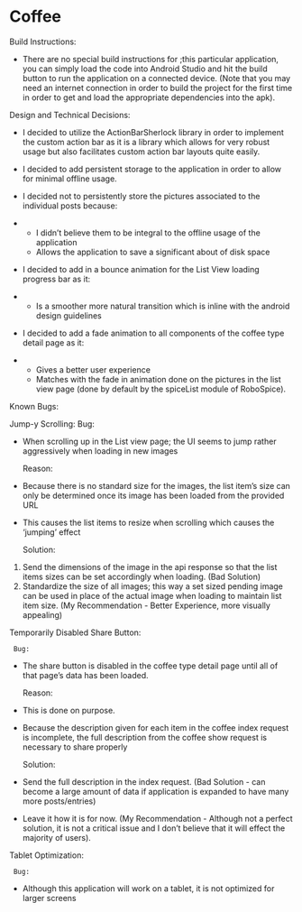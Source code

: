 Coffee
======


Build Instructions:


   * There are no special build instructions for ;this particular application, you can simply load the code into Android Studio and hit the build button to run the application on a connected device. (Note that you may need an internet connection in order to build the project for the first time in order to get and load the appropriate dependencies into the apk).

Design and Technical Decisions:


   * I decided to utilize the ActionBarSherlock library in order to implement the custom action bar as it is a library which allows for very robust usage but also facilitates custom action bar layouts quite easily.



   * I decided to add persistent storage to the application in order to allow for minimal offline usage.



   * I decided not to persistently store the pictures associated to the individual posts because:
   * 
      * I didn’t believe them to be integral to the offline usage of the application 
      * Allows the application to save a significant about of disk space
   * I decided to add in a bounce animation for the List View loading progress bar as it:
   * 
      * Is a smoother more natural transition which is inline with the android design guidelines 



   * I decided to add a fade animation to all components of the coffee type detail page as it:
   * 
      * Gives a better user experience 
      * Matches with the fade in animation done on the pictures in the list view page (done by default by the spiceList module of RoboSpice).


Known Bugs:

Jump-y Scrolling:
     Bug: 


   * When scrolling up in the List view page; the UI seems to jump rather aggressively when loading in new images

     Reason:


   * Because there is no standard size for the images, the list item’s size can only be determined once its image has been loaded from the provided URL

   * This causes the list items to resize when scrolling which causes the ‘jumping’ effect

     Solution:


  1. Send the dimensions of the image in the api response so that the list items sizes can be set accordingly when loading. (Bad Solution)
  2. Standardize the size of all images; this way a set sized pending image can be used in place of the actual image when loading to maintain list item size. (My Recommendation - Better Experience, more visually appealing)


Temporarily Disabled Share Button:


     Bug:


   * The share button is disabled in the coffee type detail page until all of that page’s data has been loaded.

     Reason:


   * This is done on purpose.

   * Because the description given for each item in the coffee index request is incomplete, the full description from the coffee show request is necessary to share properly

     Solution:


   * Send the full description in the index request. (Bad Solution - can become a large amount of data if application is expanded to have many more posts/entries)
   * Leave it how it is for now. (My Recommendation - Although not a perfect solution, it is not a critical issue and I don’t believe that it will effect the majority of users).

Tablet Optimization:
     
     Bug:


   * Although this application will work on a tablet, it is not optimized for larger screens

